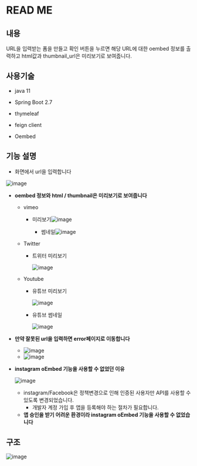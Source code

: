 # READ ME



## 내용

URL을 입력받는 폼을 만들고 확인 버튼을 누르면 해당 URL에 대한 oembed 정보를 출력하고 html값과 thumbnail_url은 미리보기로 보여줍니다.



## 사용기술

- java 11

- Spring Boot 2.7

- thymeleaf

- feign client

- Oembed





## 기능 설명

- 화면에서 url을 입력합니다

![image](https://user-images.githubusercontent.com/120109736/227863691-c6c61d69-34b1-462e-8831-5c5a9c5871f6.png)

- **oembed 정보와 html / thumbnail은 미리보기로 보여줍니다**

  - vimeo

    - 미리보기![image](https://user-images.githubusercontent.com/120109736/227872889-e64892ff-78da-45ff-be2b-9aba694a0db4.png)

      

      - 썸네일![image](https://user-images.githubusercontent.com/120109736/227872933-5a3c6d9f-fd43-4bd2-be1d-bc4855359149.png)

  - Twitter

    - 트위터 미리보기

      ![image](https://user-images.githubusercontent.com/120109736/227874076-bdc17c94-d5cb-4434-9abb-6cdf0c83dab2.png)

  - Youtube

    - 유튜브 미리보기

      ![image](https://user-images.githubusercontent.com/120109736/227873741-21cb1b16-dc8e-43f7-857e-5cb85d72665d.png)

    - 유튜브 썸네일

      ![image](https://user-images.githubusercontent.com/120109736/227873907-5c6be39a-9c11-4186-9c20-df8e40bd6189.png)

- **만약 잘못된 url을 입력하면 error페이지로 이동합니다**
  - ![image](https://user-images.githubusercontent.com/120109736/227874494-d50b9145-2d28-46cc-9872-231438c22917.png)
  - ![image](https://user-images.githubusercontent.com/120109736/227874620-8b04e7bb-2525-4ebb-8490-533ba6e7718e.png)





- **instagram oEmbed 기능을 사용할 수 없었던 이유**

  ![image](https://user-images.githubusercontent.com/120109736/227864112-1434b4fa-7331-422c-8612-8fd485893c86.png)

  - instagram/Facebook은 정책변경으로 인해 인증된 사용자만 API를 사용할 수 있도록 변경되었습니다.
    - 개발자 계정 가입 후 앱을 등록해야 하는 절차가 필요합니다.
  - **앱 승인을 받기 어려운 환경이라 instagram oEmbed 기능을 사용할 수 없었습니다**



## 구조

![image](https://user-images.githubusercontent.com/120109736/227879091-b17f6f72-d96e-4a96-9b63-85e9c66ff719.png)


